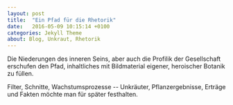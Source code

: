 ```yaml
---
layout: post
title:  "Ein Pfad für die Rhetorik"
date:   2016-05-09 10:15:14 +0100
categories: Jekyll Theme
about: Blog, Unkraut, Rhetorik
---
```


Die Niederungen des inneren Seins, aber auch die Profilik der Gesellschaft erschufen den Pfad, inhaltliches mit Bildmaterial eigener, heroischer Botanik zu f&uuml;llen.

Filter, Schnitte, Wachstumsprozesse -- Unkr&auml;uter, Pflanzergebnisse, Ertr&auml;ge und Fakten m&ouml;chte man f&uuml;r sp&auml;ter festhalten.
